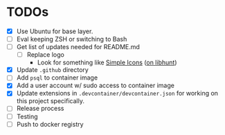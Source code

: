 # TODOs

- [X] Use Ubuntu for base layer.
- [ ] Eval keeping ZSH or switching to Bash
- [ ] Get list of updates needed for README.md
  - [ ] Replace logo
    - Look for something like [Simple Icons](https://simpleicons.org/) ([on libhunt](https://www.libhunt.com/r/simple-icons))
- [X] Update `.github` directory
- [ ] Add `psql` to container image
- [X] Add a user account w/ sudo access to container image
- [X] Update extensions in `.devcontainer/devcontainer.json` for working on this project specifically.
- [ ] Release process
- [ ] Testing
- [ ] Push to docker registry

